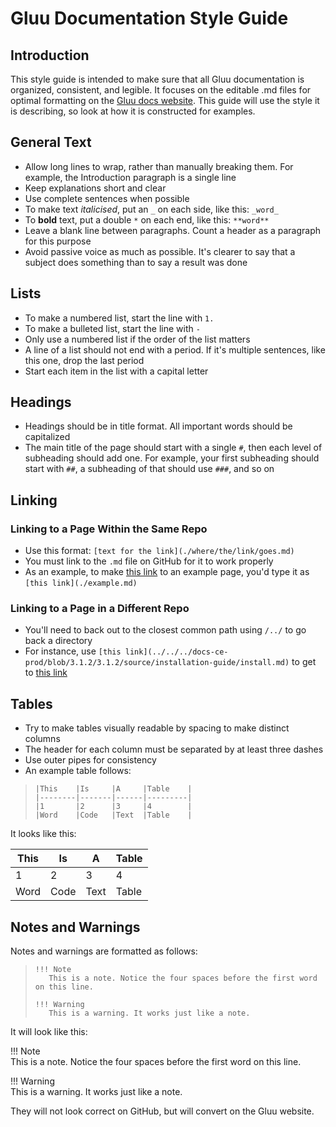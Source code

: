 # Gluu Documentation Style Guide  

## Introduction
This style guide is intended to make sure that all Gluu documentation is organized, consistent, and legible. It focuses on the editable .md files for optimal formatting on the [Gluu docs website](https://gluu.org/docs). This guide will use the style it is describing, so look at how it is constructed for examples.

## General Text
 - Allow long lines to wrap, rather than manually breaking them. For example, the Introduction paragraph is a single line
 - Keep explanations short and clear
 - Use complete sentences when possible
 - To make text _italicised_, put an `_` on each side, like this: `_word_`
 - To **bold** text, put a double `*` on each end, like this: `**word**`
 - Leave a blank line between paragraphs. Count a header as a paragraph for this purpose
 - Avoid passive voice as much as possible. It's clearer to say that a subject does something than to say a result was done
 
## Lists
 - To make a numbered list, start the line with `1.`
 - To make a bulleted list, start the line with `-`
 - Only use a numbered list if the order of the list matters
 - A line of a list should not end with a period. If it's multiple sentences, like this one, drop the last period
 - Start each item in the list with a capital letter

## Headings
 - Headings should be in title format. All important words should be capitalized
 - The main title of the page should start with a single `#`, then each level of subheading should add one. For example, your first subheading should start with `##`, a subheading of that should use `###`, and so on
 
## Linking

### Linking to a Page Within the Same Repo
 - Use this format: `[text for the link](./where/the/link/goes.md)`
 - You must link to the `.md` file on GitHub for it to work properly
 - As an example, to make [this link](./example.md) to an example page, you'd type it as `[this link](./example.md)`
 
### Linking to a Page in a Different Repo
 - You'll need to back out to the closest common path using `/../` to go back a directory
 - For instance, use `[this link](../../../docs-ce-prod/blob/3.1.2/3.1.2/source/installation-guide/install.md)` to get to [this link](../../../docs-ce-prod/blob/3.1.2/3.1.2/source/installation-guide/install.md)
 
 ## Tables
 - Try to make tables visually readable by spacing to make distinct columns
 - The header for each column must be separated by at least three dashes
 - Use outer pipes for consistency
 - An example table follows:

> ```
> |This    |Is     |A     |Table    |
> |--------|-------|------|---------|
> |1       |2      |3     |4        |
> |Word    |Code   |Text  |Table    |
>```

It looks like this:

|This    |Is     |A     |Table    |
|--------|-------|------|---------|
|1       |2      |3     |4        |
|Word    |Code   |Text  |Table    |

## Notes and Warnings
Notes and warnings are formatted as follows:

>```
>!!! Note  
>    This is a note. Notice the four spaces before the first word on this line.
>
>!!! Warning  
>    This is a warning. It works just like a note.
>```

It will look like this:

!!! Note  
    This is a note. Notice the four spaces before the first word on this line.
    
!!! Warning  
    This is a warning. It works just like a note.
    
They will not look correct on GitHub, but will convert on the Gluu website.
